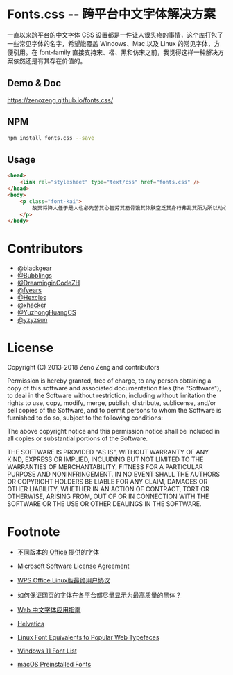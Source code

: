 # Fonts.css -- 跨平台中文字体解决方案

一直以来跨平台的中文字体 CSS 设置都是一件让人很头疼的事情，这个库打包了一些常见字体的名字，希望能覆盖 Windows、Mac 以及 Linux 的常见字体，方便引用。在 font-family 直接支持宋、楷、黑和仿宋之前，我觉得这样一种解决方案依然还是有其存在价值的。

## Demo & Doc

https://zenozeng.github.io/fonts.css/

## NPM

```bash
npm install fonts.css --save
```

## Usage

```html
<head>
    <link rel="stylesheet" type="text/css" href="fonts.css" />
</head>
<body>
    <p class="font-kai">
        故天将降大任于是人也必先苦其心智劳其筋骨饿其体肤空乏其身行弗乱其所为所以动心忍性曾益其所不能
    </p>
</body>
```

# Contributors

- [@blackgear](https://github.com/blackgear)
- [@Bubblings](https://github.com/Bubblings)
- [@DreaminginCodeZH](https://github.com/DreaminginCodeZH)
- [@fyears](https://github.com/fyears)
- [@Hexcles](https://github.com/Hexcles)
- [@xhacker](https://github.com/xhacker)
- [@YuzhongHuangCS](https://github.com/YuzhongHuangCS)
- [@yzyzsun](https://github.com/yzyzsun)

# License

Copyright (C) 2013-2018 Zeno Zeng and contributors

Permission is hereby granted, free of charge, to any person obtaining a copy
of this software and associated documentation files (the "Software"), to deal
in the Software without restriction, including without limitation the rights
to use, copy, modify, merge, publish, distribute, sublicense, and/or sell
copies of the Software, and to permit persons to whom the Software is
furnished to do so, subject to the following conditions:

The above copyright notice and this permission notice shall be included in
all copies or substantial portions of the Software.

THE SOFTWARE IS PROVIDED "AS IS", WITHOUT WARRANTY OF ANY KIND, EXPRESS OR
IMPLIED, INCLUDING BUT NOT LIMITED TO THE WARRANTIES OF MERCHANTABILITY,
FITNESS FOR A PARTICULAR PURPOSE AND NONINFRINGEMENT. IN NO EVENT SHALL THE
AUTHORS OR COPYRIGHT HOLDERS BE LIABLE FOR ANY CLAIM, DAMAGES OR OTHER
LIABILITY, WHETHER IN AN ACTION OF CONTRACT, TORT OR OTHERWISE, ARISING FROM,
OUT OF OR IN CONNECTION WITH THE SOFTWARE OR THE USE OR OTHER DEALINGS IN
THE SOFTWARE.

# Footnote

- [不同版本的 Office 提供的字体](http://office.microsoft.com/zh-cn/powerpoint-help/HA010282644.aspx)

- [Microsoft Software License Agreement](http://office.microsoft.com/en-us/products/microsoft-software-license-agreement-FX103576343.aspx)

- [WPS Office Linux版最终用户协议](http://community.wps.cn/wiki/WPS_Office_Linux%E7%89%88%E6%9C%80%E7%BB%88%E7%94%A8%E6%88%B7%E5%8D%8F%E8%AE%AE)

- [如何保证网页的字体在各平台都尽量显示为最高质量的黑体？](http://www.zhihu.com/question/19911793)

- [Web 中文字体应用指南](http://ruby-china.org/topics/14005)

- [Helvetica](http://zh.wikipedia.org/wiki/Helvetica)

- [Linux Font Equivalents to Popular Web Typefaces](https://mondaybynoon.com/linux-font-equivalents-to-popular-web-typefaces/)

- [Windows 11 Font List](https://docs.microsoft.com/en-us/typography/fonts/windows_11_font_list)

- [macOS Preinstalled Fonts](https://developer.apple.com/fonts/system-fonts/#preinstalled)
